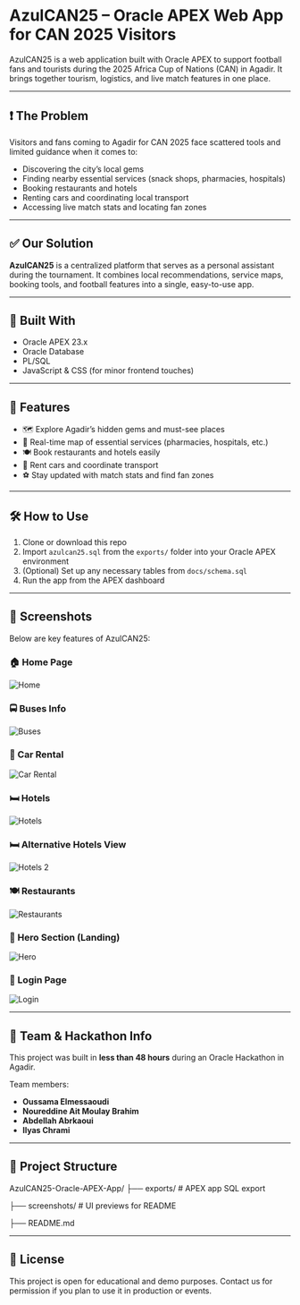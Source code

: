 # AzulCAN25 – Oracle APEX Web App for CAN 2025 Visitors

AzulCAN25 is a web application built with Oracle APEX to support football fans and tourists during the 2025 Africa Cup of Nations (CAN) in Agadir. It brings together tourism, logistics, and live match features in one place.

---

## ❗ The Problem

Visitors and fans coming to Agadir for CAN 2025 face scattered tools and limited guidance when it comes to:

- Discovering the city’s local gems
- Finding nearby essential services (snack shops, pharmacies, hospitals)
- Booking restaurants and hotels
- Renting cars and coordinating local transport
- Accessing live match stats and locating fan zones

---

## ✅ Our Solution

**AzulCAN25** is a centralized platform that serves as a personal assistant during the tournament. It combines local recommendations, service maps, booking tools, and football features into a single, easy-to-use app.

---

## 🔧 Built With

- Oracle APEX 23.x
- Oracle Database
- PL/SQL
- JavaScript & CSS (for minor frontend touches)

---

## 🚀 Features

- 🗺️ Explore Agadir’s hidden gems and must-see places
- 🏥 Real-time map of essential services (pharmacies, hospitals, etc.)
- 🍽️ Book restaurants and hotels easily
- 🚗 Rent cars and coordinate transport
- ⚽ Stay updated with match stats and find fan zones

---

## 🛠️ How to Use

1. Clone or download this repo
2. Import `azulcan25.sql` from the `exports/` folder into your Oracle APEX environment
3. (Optional) Set up any necessary tables from `docs/schema.sql`
4. Run the app from the APEX dashboard

---

## 📸 Screenshots

Below are key features of AzulCAN25:

### 🏠 Home Page
![Home](screenshots/Home%20Page.png)

### 🚍 Buses Info
![Buses](screenshots/Buses.png)

### 🚗 Car Rental
![Car Rental](screenshots/Car%20Rental.png)

### 🛏️ Hotels
![Hotels](screenshots/Hotels.png)

### 🛏️ Alternative Hotels View
![Hotels 2](screenshots/Hotels%202.png)

### 🍽️ Restaurants
![Restaurants](screenshots/Restaurants.png)

### 🙋 Hero Section (Landing)
![Hero](screenshots/Hero.png)

### 🔐 Login Page
![Login](screenshots/login.png)

---

## 👥 Team & Hackathon Info

This project was built in **less than 48 hours** during an Oracle Hackathon in Agadir.

Team members:
- **Oussama Elmessaoudi**
- **Noureddine Ait Moulay Brahim**
- **Abdellah Abrkaoui**
- **Ilyas Chrami**

---

## 📂 Project Structure
AzulCAN25-Oracle-APEX-App/
├── exports/ # APEX app SQL export

├── screenshots/ # UI previews for README

├── README.md

---

## 🔗 License

This project is open for educational and demo purposes. Contact us for permission if you plan to use it in production or events.

